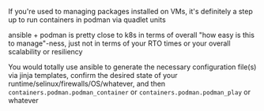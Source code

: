 If you're used to managing packages installed on VMs, it's definitely a step up to run containers in podman via quadlet units

ansible + podman is pretty close to k8s in terms of overall "how easy is this to manage"-ness, just not in terms of your RTO times or your overall scalability or resiliency

You would totally use ansible to generate the necessary configuration file(s) via jinja templates, confirm the desired state of your runtime/selinux/firewalls/OS/whatever,  and then `containers.podman.podman_container` or `containers.podman.podman_play`  or whatever